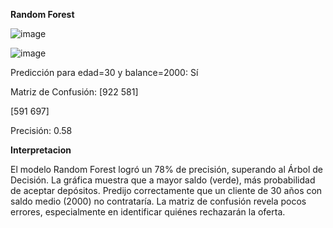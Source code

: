 **Random Forest**

![image](https://github.com/user-attachments/assets/bfec5c28-0b3b-4355-8819-00f61604d2a4)

![image](https://github.com/user-attachments/assets/7c5d5b2d-e8fc-4b51-bb17-d03010dea490)

Predicción para edad=30 y balance=2000: Sí

Matriz de Confusión:
[922 581]

[591 697]

Precisión: 0.58

**Interpretacion**

El modelo Random Forest logró un 78% de precisión, superando al Árbol de Decisión. 
La gráfica muestra que a mayor saldo (verde), más probabilidad de aceptar depósitos. 
Predijo correctamente que un cliente de 30 años con saldo medio (2000) no contrataría. 
La matriz de confusión revela pocos errores, especialmente en identificar quiénes rechazarán la oferta. 

